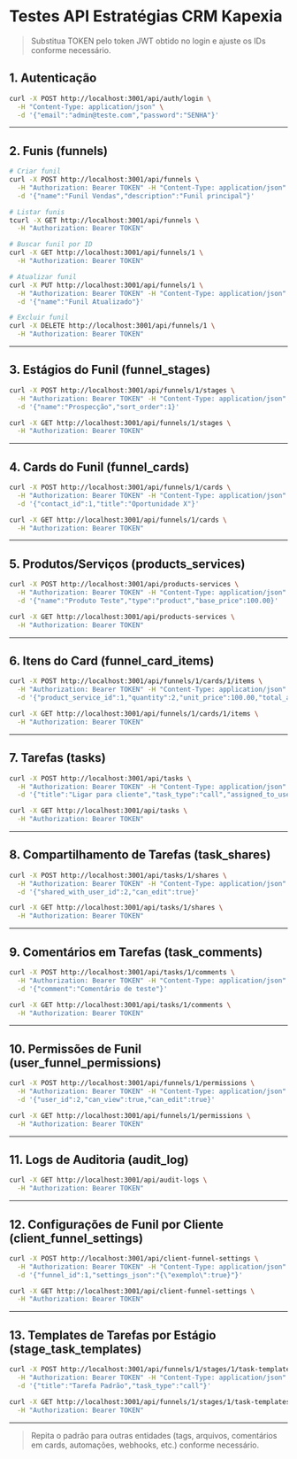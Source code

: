 # Testes API Estratégias CRM Kapexia

> Substitua TOKEN pelo token JWT obtido no login e ajuste os IDs conforme necessário.

## 1. Autenticação
```bash
curl -X POST http://localhost:3001/api/auth/login \
  -H "Content-Type: application/json" \
  -d '{"email":"admin@teste.com","password":"SENHA"}'
```

---

## 2. Funis (funnels)
```bash
# Criar funil
curl -X POST http://localhost:3001/api/funnels \
  -H "Authorization: Bearer TOKEN" -H "Content-Type: application/json" \
  -d '{"name":"Funil Vendas","description":"Funil principal"}'

# Listar funis
tcurl -X GET http://localhost:3001/api/funnels \
  -H "Authorization: Bearer TOKEN"

# Buscar funil por ID
curl -X GET http://localhost:3001/api/funnels/1 \
  -H "Authorization: Bearer TOKEN"

# Atualizar funil
curl -X PUT http://localhost:3001/api/funnels/1 \
  -H "Authorization: Bearer TOKEN" -H "Content-Type: application/json" \
  -d '{"name":"Funil Atualizado"}'

# Excluir funil
curl -X DELETE http://localhost:3001/api/funnels/1 \
  -H "Authorization: Bearer TOKEN"
```

---

## 3. Estágios do Funil (funnel_stages)
```bash
curl -X POST http://localhost:3001/api/funnels/1/stages \
  -H "Authorization: Bearer TOKEN" -H "Content-Type: application/json" \
  -d '{"name":"Prospecção","sort_order":1}'

curl -X GET http://localhost:3001/api/funnels/1/stages \
  -H "Authorization: Bearer TOKEN"
```

---

## 4. Cards do Funil (funnel_cards)
```bash
curl -X POST http://localhost:3001/api/funnels/1/cards \
  -H "Authorization: Bearer TOKEN" -H "Content-Type: application/json" \
  -d '{"contact_id":1,"title":"Oportunidade X"}'

curl -X GET http://localhost:3001/api/funnels/1/cards \
  -H "Authorization: Bearer TOKEN"
```

---

## 5. Produtos/Serviços (products_services)
```bash
curl -X POST http://localhost:3001/api/products-services \
  -H "Authorization: Bearer TOKEN" -H "Content-Type: application/json" \
  -d '{"name":"Produto Teste","type":"product","base_price":100.00}'

curl -X GET http://localhost:3001/api/products-services \
  -H "Authorization: Bearer TOKEN"
```

---

## 6. Itens do Card (funnel_card_items)
```bash
curl -X POST http://localhost:3001/api/funnels/1/cards/1/items \
  -H "Authorization: Bearer TOKEN" -H "Content-Type: application/json" \
  -d '{"product_service_id":1,"quantity":2,"unit_price":100.00,"total_amount":200.00}'

curl -X GET http://localhost:3001/api/funnels/1/cards/1/items \
  -H "Authorization: Bearer TOKEN"
```

---

## 7. Tarefas (tasks)
```bash
curl -X POST http://localhost:3001/api/tasks \
  -H "Authorization: Bearer TOKEN" -H "Content-Type: application/json" \
  -d '{"title":"Ligar para cliente","task_type":"call","assigned_to_user_id":2}'

curl -X GET http://localhost:3001/api/tasks \
  -H "Authorization: Bearer TOKEN"
```

---

## 8. Compartilhamento de Tarefas (task_shares)
```bash
curl -X POST http://localhost:3001/api/tasks/1/shares \
  -H "Authorization: Bearer TOKEN" -H "Content-Type: application/json" \
  -d '{"shared_with_user_id":2,"can_edit":true}'

curl -X GET http://localhost:3001/api/tasks/1/shares \
  -H "Authorization: Bearer TOKEN"
```

---

## 9. Comentários em Tarefas (task_comments)
```bash
curl -X POST http://localhost:3001/api/tasks/1/comments \
  -H "Authorization: Bearer TOKEN" -H "Content-Type: application/json" \
  -d '{"comment":"Comentário de teste"}'

curl -X GET http://localhost:3001/api/tasks/1/comments \
  -H "Authorization: Bearer TOKEN"
```

---

## 10. Permissões de Funil (user_funnel_permissions)
```bash
curl -X POST http://localhost:3001/api/funnels/1/permissions \
  -H "Authorization: Bearer TOKEN" -H "Content-Type: application/json" \
  -d '{"user_id":2,"can_view":true,"can_edit":true}'

curl -X GET http://localhost:3001/api/funnels/1/permissions \
  -H "Authorization: Bearer TOKEN"
```

---

## 11. Logs de Auditoria (audit_log)
```bash
curl -X GET http://localhost:3001/api/audit-logs \
  -H "Authorization: Bearer TOKEN"
```

---

## 12. Configurações de Funil por Cliente (client_funnel_settings)
```bash
curl -X POST http://localhost:3001/api/client-funnel-settings \
  -H "Authorization: Bearer TOKEN" -H "Content-Type: application/json" \
  -d '{"funnel_id":1,"settings_json":"{\"exemplo\":true}"}'

curl -X GET http://localhost:3001/api/client-funnel-settings \
  -H "Authorization: Bearer TOKEN"
```

---

## 13. Templates de Tarefas por Estágio (stage_task_templates)
```bash
curl -X POST http://localhost:3001/api/funnels/1/stages/1/task-templates \
  -H "Authorization: Bearer TOKEN" -H "Content-Type: application/json" \
  -d '{"title":"Tarefa Padrão","task_type":"call"}'

curl -X GET http://localhost:3001/api/funnels/1/stages/1/task-templates \
  -H "Authorization: Bearer TOKEN"
```

---

> Repita o padrão para outras entidades (tags, arquivos, comentários em cards, automações, webhooks, etc.) conforme necessário. 